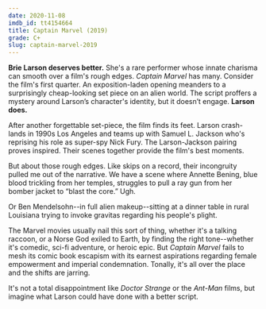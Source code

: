 ```yaml
---
date: 2020-11-08
imdb_id: tt4154664
title: Captain Marvel (2019)
grade: C+
slug: captain-marvel-2019
---
```


**Brie Larson deserves better.** She's a rare performer whose innate charisma can smooth over a film's rough edges. _Captain Marvel_ has many. Consider the film's first quarter. An exposition-laden opening meanders to a surprisingly cheap-looking set piece on an alien world. The script proffers a mystery around Larson’s character's identity, but it doesn’t engage. **Larson does.**

<!-- end -->

After another forgettable set-piece, the film finds its feet. Larson crash-lands in 1990s Los Angeles and teams up with Samuel L. Jackson who's reprising his role as super-spy Nick Fury. The Larson-Jackson pairing proves inspired. Their scenes together provide the film's best moments.

But about those rough edges. Like skips on a record, their incongruity pulled me out of the narrative. We have a scene where Annette Bening, blue blood trickling from her temples, struggles to pull a ray gun from her bomber jacket to “blast the core.” Ugh.

Or Ben Mendelsohn--in full alien makeup--sitting at a dinner table in rural Louisiana trying to invoke gravitas regarding his people's plight.

The Marvel movies usually nail this sort of thing, whether it's a talking raccoon, or a Norse God exiled to Earth, by finding the right tone--whether it's comedic, sci-fi adventure, or heroic epic. But _Captain Marvel_ fails to mesh its comic book escapism with its earnest aspirations regarding female empowerment and imperial condemnation. Tonally, it's all over the place and the shifts are jarring.

It's not a total disappointment like <span data-imdb-id="tt1211837">_Doctor Strange_</span> or the <span data-imdb-id="tt0478970">_Ant-Man_</span> films, but imagine what Larson could have done with a better script.